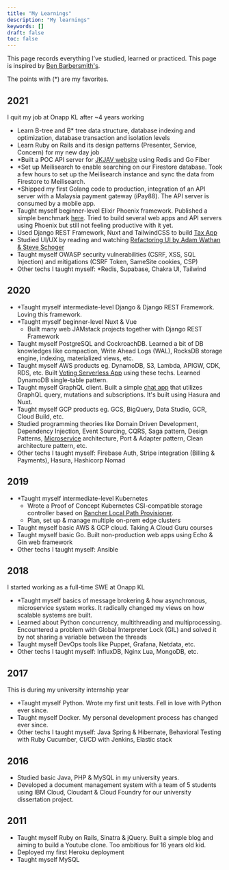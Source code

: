 ```yaml
---
title: "My Learnings"
description: "My learnings"
keywords: []
draft: false
toc: false
---
```


This page records everything I’ve studied, learned or practiced. This page is inspired by [Ben Barbersmith's](https://www.barbersmith.com/notes/self-education/).

The points with (\*) are my favorites.

## 2021

I quit my job at Onapp KL after ~4 years working

- Learn B-tree and B\* tree data structure, database indexing and optimization, database transaction and isolation levels
- Learn Ruby on Rails and its design patterns (Presenter, Service, Concern) for my new day job
- \*Built a POC API server for [JKJAV website](/blog/how-i-would-built-malaysia-az-site/) using Redis and Go Fiber
- \*Set up Meilisearch to enable searching on our Firestore database. Took a few hours to set up the Meilisearch instance and sync the data from Firestore to Meilisearch.
- \*Shipped my first Golang code to production, integration of an API server with a Malaysia payment gateway (iPay88). The API server is consumed by a mobile app.
- Taught myself beginner-level Elixir Phoenix framework. Published a simple benchmark [here](https://github.com/sdil/benchmark-frameworks). Tried to build several web apps and API servers using Phoenix but still not feeling productive with it yet.
- Used Django REST Framework, Nuxt and TailwindCSS to build [Tax App](/projects/#tax-app---feb-2021)
- Studied UI/UX by reading and watching [Refactoring UI by Adam Wathan & Steve Schoger](https://refactoringui.com/)
- Taught myself OWASP security vulnerabilities (CSRF, XSS, SQL Injection) and mitigations (CSRF Token, SameSite cookies, CSP)
- Other techs I taught myself: \*Redis, Supabase, Chakra UI, Tailwind

## 2020

- \*Taught myself intermediate-level Django & Django REST Framework. Loving this framework.
- \*Taught myself beginner-level Nuxt & Vue
  - Built many web JAMstack projects together with Django REST Framework
- Taught myself PostgreSQL and CockroachDB. Learned a bit of DB knowledges like compaction, Write Ahead Logs (WAL), RocksDB storage engine, indexing, materialized views, etc.
- Taught myself AWS products eg. DynamoDB, S3, Lambda, APIGW, CDK, RDS, etc. Built [Voting Serverless App](/projects/#voting-serverless---aug-2020) using these techs. Learned DynamoDB single-table pattern.
- Taught myself GraphQL client. Built a simple [chat app](/projects/#chat-app---oct-2020) that utilizes GraphQL query, mutations and subscriptions. It's built using Hasura and Nuxt.
- Taught myself GCP products eg. GCS, BigQuery, Data Studio, GCR, Cloud Build, etc.
- Studied programming theories like Domain Driven Development, Dependency Injection, Event Sourcing, CQRS, Saga pattern, Design Patterns, [Microservice](https://microservices.io/) architecture, Port & Adapter pattern, Clean architecture pattern, etc.
- Other techs I taught myself: Firebase Auth, Stripe integration (Billing & Payments), Hasura, Hashicorp Nomad

## 2019

- \*Taught myself intermediate-level Kubernetes
  - Wrote a Proof of Concept Kubernetes CSI-compatible storage controller based on [Rancher Local Path Provisioner](/blog/rancher-local-path-provisioner/).
  - Plan, set up & manage multiple on-prem edge clusters
- Taught myself basic AWS & GCP cloud. Taking A Cloud Guru courses
- Taught myself basic Go. Built non-production web apps using Echo & Gin web framework
- Other techs I taught myself: Ansible

## 2018

I started working as a full-time SWE at Onapp KL

- \*Taught myself basics of message brokering & how asynchronous, microservice system works. It radically changed my views on how scalable systems are built.
- Learned about Python concurrency, multithreading and multiprocessing. Encountered a problem with Global Interpreter Lock (GIL) and solved it by not sharing a variable between the threads
- Taught myself DevOps tools like Puppet, Grafana, Netdata, etc.
- Other techs I taught myself: InfluxDB, Nginx Lua, MongoDB, etc.

## 2017

This is during my university internship year

- \*Taught myself Python. Wrote my first unit tests. Fell in love with Python ever since.
- Taught myself Docker. My personal development process has changed ever since.
- Other techs I taught myself: Java Spring & Hibernate, Behavioral Testing with Ruby Cucumber, CI/CD with Jenkins, Elastic stack

## 2016

- Studied basic Java, PHP & MySQL in my university years.
- Developed a document management system with a team of 5 students using IBM Cloud, Cloudant & Cloud Foundry for our university dissertation project.

## 2011

- Taught myself Ruby on Rails, Sinatra & jQuery. Built a simple blog and aiming to build a Youtube clone. Too ambitious for 16 years old kid.
- Deployed my first Heroku deployment
- Taught myself MySQL
